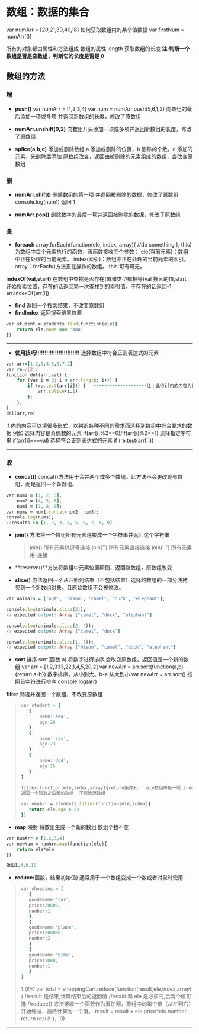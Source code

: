 # 数组：数据的集合

var numArr = [20,21,30,40,18]
如何获取数组内的某个值数据
var firstNum = numArr[0]

所有的对象都由属性和方法组成
数组的属性 length 获取数组的长度
**注:判断一个数组是否是空数组，判断它的长度是否是 0**

## 数组的方法

### 增

- **push()**
  var numArr = [1,2,3,4]
  var num = numArr.push(5,6,1,2) 向数组的最后添加一项或多项 并返回新数组的长度，修改了原数组

- **numArr.unshift(0,2)** 向数组开头添加一项或多项并返回新数组的长度，修改了原数组

- **splice(a,b,c)** 添加或删除数组 a 添加或删除的位置，b 删除的个数，c 添加的元素，先删除后添加 原数组改变，返回由被删除的元素组成的数组，会改变原数组

### 删

- **numArr.shift()** 删除数组的第一项 并返回被删除的数据，修改了原数组
  console.log(num1) 返回 1

- **numArr.pop()** 删除数字的最后一项并返回被删除的数据，修改了原数组

### 查

- **foreach**
  array.forEach(function(ele, index, array){
  //do something
  }, this)
  为数组中每个元素执行的函数，该函数接收三个参数：
  ele(当前元素)：数组中正在处理的当前元素。
  index(索引)：数组中正在处理的当前元素的索引。
  array：forEach()方法正在操作的数组。
  this:可有可无。

**indexOf(val,start)** 在数组中查找是否存在(值和类型都相等)val 搜索的值,start 开始搜索位置，存在的话返回第一次查找到的索引值，不存在的话返回-1
arr.indexOf(arr[i])

- **find** 返回一个搜索结果，不改变原数组
- **findIndex** 返回搜索结果位置

```ruby
var student = students.find(function(ele){
    return ele.name === 'aaa'
})
```

---

- **使用技巧!!!!!!!!!!!!!!!!!!!!!!!!!**
  选择数组中符合正则表达式的元素

```ruby
var arr=[1,2,3,4,5,6,7,2]
var re=/[2]/
function del(arr,val) {
    for (var i = 0; i < arr.length; i++) {
        if (re.test(arr[i])) {   --------------------注：此行if内的内容为核心
            arr.splice(i,1)
        };
    };
}
del(arr,re)
```

if 内的内容可以填很多形式，以判断各种不同的需求而选择到数组中符合要求的数据
例如 选择内容是奇偶数的元素 if(arr[i]%2==0)/if(arr[i]%2==1)
选择指定字符串 if(arr[i]===val)
选择符合正则表达式的元素 if (re.test(arr[i]))

---

### 改

- **concat()**
  concat()方法用于合并两个或多个数组。此方法不会更改现有数组，而是返回一个新数组。

```ruby
var num1 = [1, 2, 3],
    num2 = [4, 5, 6],
    num3 = [7, 8, 9];
var nums = num1.concat(num2, num3);
console.log(nums);
//results in [1, 2, 3, 4, 5, 6, 7, 8, 9]
```

- **join()** 方法将一个数组所有元素连接成一个字符串并返回这个字符串

  > join() 所有元素以逗号连接
  > join('') 所有元素直接连接
  > join('-') 所有元素用-连接

- **reserve()**方法将数组中元素位置颠倒，返回新数组，原数组改变

- **slice()** 方法返回一个从开始到结束（不包括结束）选择的数组的一部分浅拷贝到一个新数组对象。且原始数组不会被修改。

```ruby
var animals = ['ant', 'bison', 'camel', 'duck', 'elephant'];

console.log(animals.slice(2));
// expected output: Array ["camel", "duck", "elephant"]

console.log(animals.slice(2, 4));
// expected output: Array ["camel", "duck"]

console.log(animals.slice(1, 5));
// expected output: Array ["bison", "camel", "duck", "elephant"]
```

- **sort** 排序 sort(函数 a) 将数字进行排序,会改变原数组，返回值是一个新的数组
  var arr = [1,2,333,22,1,4,5,20,2]
  var newArr = arr.sort(function(a,b){return a-b}) 数字排序，从小到大。b-a 从大到小
  var newArr = arr.sort() 按照首字符进行排序
  console.log(arr)

**filter** 筛选并返回一个数组，不改变原数组

> ```ruby
> var student = [
>    {
>        name:'aaa',
>        age:26
>    },
>    {
>        name:'sss',
>        age:23
>    },
>    {
>        name:'ddd',
>        age:25
>    },
> ]
>
> filter(function(ele,index,array){return条件})   ele数组中每一项 index索引
> 返回一个筛选之后新的数组  不修改原数组
>
> var newArr = students.filter(function(ele,index){
>    return ele.age > 23
> })
> ```

- **map** 映射 将数组生成一个新的数组 数组个数不变

```ruby
var numArr = [1,2,3,4]
var newNum = numArr.map(function(ele){
    return ele*ele
})

输出1,4,9,16
```

- **reduce**(函数，结果初始值) 通常用于一个数组变成一个数或者对象时使用

> ```ruby
> var shopping = [
>    {
>    goodsName:'car',
>    price:20000,
>    number:1
>    },
>    {
>    goodsName:'plane',
>    price:200000,
>    number:2
>    }
>    {
>    goodsName:'bike',
>    price:1000,
>    number:1
>    }
> ]
> ```
>
> 1.求和
> var total = shoppingCart.reduce(function(result,ele,index,array){
> //result 是结果,计算结束后的返回值
> //result 和 ele 是必须的,后两个值可选
> //reduce() 方法接收一个函数作为累加器，数组中的每个值（从左到右）开始缩减，最终计算为一个值。
> result = result + ele.price\*ele.number
> return result
> }，0)

---
